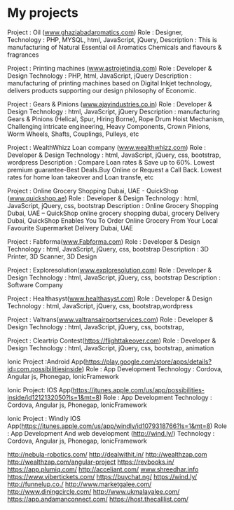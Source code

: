 # My projects

Project         : Oil (www.ghaziabadaromatics.com)
Role              : Designer,  
Technology : PHP, MYSQL, html, JavaScript, jQuery,
Description : This is manufacturing of Natural Essential oil Aromatics Chemicals and flavours & fragrances 

Project          :  Printing machines (www.astrojetindia.com)
Role               : Developer & Design
Technology  : PHP, html, JavaScript, jQuery
Description : manufacturing of printing machines based on Digital Inkjet technology, delivers products supporting our design philosophy of Economic.

Project         :  Gears & Pinions (www.ajayindustries.co.in)
Role              : Developer & Design
Technology : html, JavaScript, jQuery
Description : manufacturing Gears & Pinions (Helical, Spur, Hiring Borne), Rope Drum Hoist Mechanism, Challenging intricate engineering, Heavy Components, Crown Pinions, Worm Wheels, Shafts, Couplings, Pulleys, etc

Project          : WealthWhizz Loan company (www.wealthwhizz.com)
Role               : Developer & Design
Technology  : html, JavaScript, jQuery, css, bootstrap,  wordpress
Description : Compare Loan rates &amp; Save up to 60%. Lowest premium guarantee-Best Deals.Buy Online or Request a Call Back. Lowest rates for home loan takeover and Loan transfe, etc

Project          :  Online Grocery Shopping Dubai, UAE - QuickShop (www.quickshop.ae)
Role               : Developer & Design
Technology  : html, JavaScript, jQuery, css, bootstrap
Description : Online Grocery Shopping Dubai, UAE – QuickShop online grocery shopping dubai, grocery Delivery Dubai, QuickShop Enables You To Order Online Grocery From Your Local Favourite Supermarket Delivery Dubai, UAE

Project          :  Fabforma(www.Fabforma.com)
Role               : Developer & Design
Technology  : html, JavaScript, jQuery, css, bootstrap
Description  : 3D Printer, 3D Scanner, 3D Design 

Project          :  Exploresolution(www.exploresolution.com)
Role              : Developer & Design
Technology  : html, JavaScript, jQuery, css, bootstrap
Description  : Software Company

Project          :  Healthasyst(www.healthasyst.com)
Role               : Developer & Design
Technology   : html, JavaScript, jQuery, css, bootstrap,wordpress

Project           :  Valtrans(www.valtransairportservices.com)
Role                : Developer & Design
Technology  : html, JavaScript, jQuery, css, bootstrap,

Project         :  Cleartrip Contest(https://flighttakeover.com)
Role              : Developer & Design
Technology : html, JavaScript, jQuery, css, bootstrap, animation

Ionic Project :Android App(https://play.google.com/store/apps/details?id=com.possibilitiesinside)
Role              : App Development
Technology : Cordova, Angular js, Phonegap, IonicFramework

Ionic Project: IOS  App(https://itunes.apple.com/us/app/possibilities-inside/id1212132050?ls=1&mt=8)
Role              : App Development
Technology : Cordova, Angular js, Phonegap, IonicFramework

Ionic Project : Windly IOS  App(https://itunes.apple.com/us/app/windly/id1079318766?ls=1&mt=8)
Role              : App Development And web development (http://wind.ly/)
Technology : Cordova, Angular js, Phonegap, IonicFramework

http://nebula-robotics.com/
http://dealwithit.in/
http://wealthzap.com
http://wealthzap.com/angular-project
https://revbooks.in/
https://app.plumiq.com/
http://acceliant.com/
www.shreedhar.info
https://www.vibertickets.com/
https://buychat.ng/
https://wind.ly/
http://funnelup.co./
http://www.marketgalee.com/
http://www.diningcircle.com/
http://www.ukmalayalee.com/
https://app.andamanconnect.com/
https://host.thecalllist.com/

